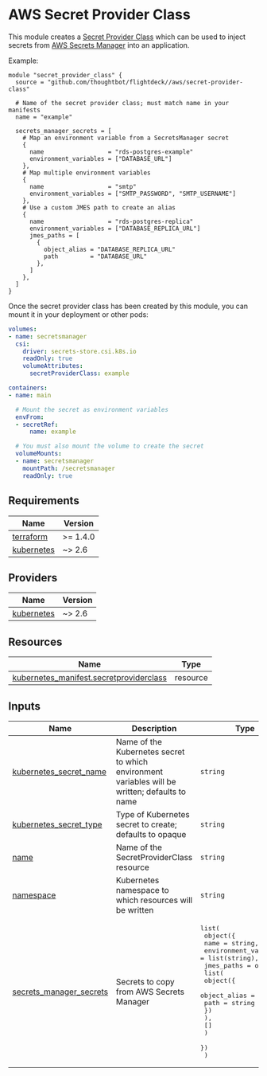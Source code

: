 # AWS Secret Provider Class

This module creates a [Secret Provider Class] which can be used to inject
secrets from [AWS Secrets Manager] into an application.

Example:

``` hcl
module "secret_provider_class" {
  source = "github.com/thoughtbot/flightdeck//aws/secret-provider-class"

  # Name of the secret provider class; must match name in your manifests
  name = "example"

  secrets_manager_secrets = [
    # Map an environment variable from a SecretsManager secret
    {
      name                  = "rds-postgres-example"
      environment_variables = ["DATABASE_URL"]
    },
    # Map multiple environment variables
    {
      name                  = "smtp"
      environment_variables = ["SMTP_PASSWORD", "SMTP_USERNAME"]
    },
    # Use a custom JMES path to create an alias
    {
      name                  = "rds-postgres-replica"
      environment_variables = ["DATABASE_REPLICA_URL"]
      jmes_paths = [
        {
          object_alias = "DATABASE_REPLICA_URL"
          path         = "DATABASE_URL"
        },
      ]
    },
  ]
}
```

Once the secret provider class has been created by this module, you can mount it
in your deployment or other pods:

``` yaml
volumes:
- name: secretsmanager
  csi:
    driver: secrets-store.csi.k8s.io
    readOnly: true
    volumeAttributes:
      secretProviderClass: example

containers:
- name: main

  # Mount the secret as environment variables
  envFrom:
  - secretRef:
      name: example

  # You must also mount the volume to create the secret
  volumeMounts:
  - name: secretsmanager
    mountPath: /secretsmanager
    readOnly: true
```

[Secret Provider Class]: https://secrets-store-csi-driver.sigs.k8s.io/concepts.html#secretproviderclass
[AWS Secrets Manager]: https://docs.aws.amazon.com/secretsmanager/latest/userguide/intro.html

<!-- BEGIN_TF_DOCS -->
## Requirements

| Name | Version |
|------|---------|
| <a name="requirement_terraform"></a> [terraform](#requirement\_terraform) | >= 1.4.0 |
| <a name="requirement_kubernetes"></a> [kubernetes](#requirement\_kubernetes) | ~> 2.6 |

## Providers

| Name | Version |
|------|---------|
| <a name="provider_kubernetes"></a> [kubernetes](#provider\_kubernetes) | ~> 2.6 |

## Resources

| Name | Type |
|------|------|
| [kubernetes_manifest.secretproviderclass](https://registry.terraform.io/providers/hashicorp/kubernetes/latest/docs/resources/manifest) | resource |

## Inputs

| Name | Description | Type | Default | Required |
|------|-------------|------|---------|:--------:|
| <a name="input_kubernetes_secret_name"></a> [kubernetes\_secret\_name](#input\_kubernetes\_secret\_name) | Name of the Kubernetes secret to which environment variables will be written; defaults to name | `string` | `null` | no |
| <a name="input_kubernetes_secret_type"></a> [kubernetes\_secret\_type](#input\_kubernetes\_secret\_type) | Type of Kubernetes secret to create; defaults to opaque | `string` | `"opaque"` | no |
| <a name="input_name"></a> [name](#input\_name) | Name of the SecretProviderClass resource | `string` | n/a | yes |
| <a name="input_namespace"></a> [namespace](#input\_namespace) | Kubernetes namespace to which resources will be written | `string` | n/a | yes |
| <a name="input_secrets_manager_secrets"></a> [secrets\_manager\_secrets](#input\_secrets\_manager\_secrets) | Secrets to copy from AWS Secrets Manager | <pre>list(<br>    object({<br>      name                  = string,<br>      environment_variables = list(string),<br>      jmes_paths = optional(<br>        list(<br>          object({<br>            object_alias = string<br>            path         = string<br>          })<br>        ),<br>        []<br>      )<br>    })<br>  )</pre> | n/a | yes |
<!-- END_TF_DOCS -->
